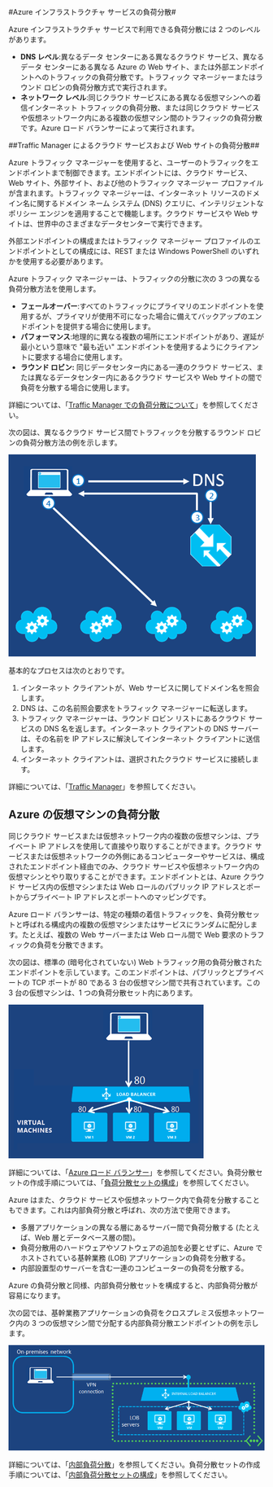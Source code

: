 ﻿<properties title="Load Balancing for Azure Infrastructure Services" pageTitle="Azure インフラストラクチャ サービスの負荷分散" description="Traffic Manager とロード バランサーを利用して負荷分散を行う機能について説明します。" metaKeywords="" services="virtual-machines" solutions="" documentationCenter="" authors="cherylmc" videoId="" scriptId="" manager="adinah" />

<tags ms.service="virtual-machines" ms.workload="infrastructure-services" ms.tgt_pltfrm="" ms.devlang="na" ms.topic="article" ms.date="09/17/2014" ms.author="cherylmc" />

#Azure インフラストラクチャ サービスの負荷分散#

Azure インフラストラクチャ サービスで利用できる負荷分散には 2 つのレベルがあります。

- **DNS レベル**:異なるデータ センターにある異なるクラウド サービス、異なるデータ センターにある異なる Azure の Web サイト、または外部エンドポイントへのトラフィックの負荷分散です。トラフィック マネージャーまたはラウンド ロビンの負荷分散方式で実行されます。
- **ネットワーク レベル**:同じクラウド サービスにある異なる仮想マシンへの着信インターネット トラフィックの負荷分散、または同じクラウド サービスや仮想ネットワーク内にある複数の仮想マシン間のトラフィックの負荷分散です。Azure ロード バランサーによって実行されます。

##Traffic Manager によるクラウド サービスおよび Web サイトの負荷分散##

Azure トラフィック マネージャーを使用すると、ユーザーのトラフィックをエンドポイントまで制御できます。エンドポイントには、クラウド サービス、Web サイト、外部サイト、および他のトラフィック マネージャー プロファイルが含まれます。トラフィック マネージャーは、インターネット リソースのドメイン名に関するドメイン ネーム システム (DNS) クエリに、インテリジェントなポリシー エンジンを適用することで機能します。クラウド サービスや Web サイトは、世界中のさまざまなデータセンターで実行できます。 

外部エンドポイントの構成またはトラフィック マネージャー プロファイルのエンドポイントとしての構成には、REST または Windows PowerShell のいずれかを使用する必要があります。 

Azure トラフィック マネージャーは、トラフィックの分散に次の 3 つの異なる負荷分散方法を使用します。

- **フェールオーバー**:すべてのトラフィックにプライマリのエンドポイントを使用するが、プライマリが使用不可になった場合に備えてバックアップのエンドポイントを提供する場合に使用します。
- **パフォーマンス**:地理的に異なる複数の場所にエンドポイントがあり、遅延が最小という意味で "最も近い" エンドポイントを使用するようにクライアントに要求する場合に使用します。
- **ラウンド ロビン:** 同じデータセンター内にある一連のクラウド サービス、または異なるデータセンター内にあるクラウド サービスや Web サイトの間で負荷を分散する場合に使用します。

詳細については、「[Traffic Manager での負荷分散について](http://msdn.microsoft.com/library/azure/dn339010.aspx)」を参照してください。

次の図は、異なるクラウド サービス間でトラフィックを分散するラウンド ロビンの負荷分散方法の例を示します。

![loadbalancing](./media/load-balancing-vms/TMSummary.png)

基本的なプロセスは次のとおりです。

1.	インターネット クライアントが、Web サービスに関してドメイン名を照会します。
2.	DNS は、この名前照会要求をトラフィック マネージャーに転送します。
3.	トラフィック マネージャーは、ラウンド ロビン リストにあるクラウド サービスの DNS 名を返します。インターネット クライアントの DNS サーバーは、その名前を IP アドレスに解決してインターネット クライアントに送信します。
4.	インターネット クライアントは、選択されたクラウド サービスに接続します。

詳細については、「[Traffic Manager](http://msdn.microsoft.com/library/azure/hh745750.aspx)」を参照してください。

## Azure の仮想マシンの負荷分散 ##

同じクラウド サービスまたは仮想ネットワーク内の複数の仮想マシンは、プライベート IP アドレスを使用して直接やり取りすることができます。クラウド サービスまたは仮想ネットワークの外側にあるコンピューターやサービスは、構成されたエンドポイント経由でのみ、クラウド サービスや仮想ネットワーク内の仮想マシンとやり取りすることができます。エンドポイントとは、Azure クラウド サービス内の仮想マシンまたは Web ロールのパブリック IP アドレスとポートからプライベート IP アドレスとポートへのマッピングです。

Azure ロード バランサーは、特定の種類の着信トラフィックを、負荷分散セットと呼ばれる構成内の複数の仮想マシンまたはサービスにランダムに配分します。たとえば、複数の Web サーバーまたは Web ロール間で Web 要求のトラフィックの負荷を分散できます。

次の図は、標準の (暗号化されていない) Web トラフィック用の負荷分散されたエンドポイントを示しています。このエンドポイントは、パブリックとプライベートの TCP ポートが 80 である 3 台の仮想マシン間で共有されています。この 3 台の仮想マシンは、1 つの負荷分散セット内にあります。

![loadbalancing](./media/load-balancing-vms/LoadBalancing.png)

詳細については、「[Azure ロード バランサー](http://msdn.microsoft.com/library/azure/dn655058.aspx)」を参照してください。負荷分散セットの作成手順については、「[負荷分散セットの構成](http://msdn.microsoft.com/library/azure/dn655055.aspx)」を参照してください。

Azure はまた、クラウド サービスや仮想ネットワーク内で負荷を分散することもできます。これは内部負荷分散と呼ばれ、次の方法で使用できます。

- 多層アプリケーションの異なる層にあるサーバー間で負荷分散する (たとえば、Web 層とデータベース層の間)。
- 負荷分散用のハードウェアやソフトウェアの追加を必要とせずに、Azure でホストされている基幹業務 (LOB) アプリケーションの負荷を分散する。 
- 内部設置型のサーバーを含む一連のコンピューターの負荷を分散する。

Azure の負荷分散と同様、内部負荷分散セットを構成すると、内部負荷分散が容易になります。 

次の図では、基幹業務アプリケーションの負荷をクロスプレミス仮想ネットワーク内の 3 つの仮想マシン間で分配する内部負荷分散エンドポイントの例を示します。 

![loadbalancing](./media/load-balancing-vms/LOBServers.png)

詳細については、「[内部負荷分散](http://msdn.microsoft.com/library/azure/dn690121.aspx)」を参照してください。負荷分散セットの作成手順については、「[内部負荷分散セットの構成](http://msdn.microsoft.com/library/azure/dn690125.aspx)」を参照してください。

<!-- LINKS -->

<!--HONumber=42-->
